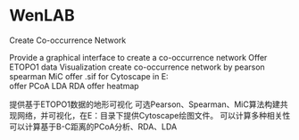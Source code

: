 # WenLAB
Create Co-occurrence Network

Provide a graphical interface to create a co-occurrence network
Offer ETOPO1 data Visualization
create co-occurrence network by pearson spearman MiC
offer .sif for Cytoscape in E:\
offer PCoA LDA RDA
offer heatmap

提供基于ETOPO1数据的地形可视化
可选Pearson、Spearman、MiC算法构建共现网络，并可视化，在E：目录下提供Cytoscape绘图文件。
可以计算多种相关性
可以计算基于B-C距离的PCoA分析、RDA、LDA
